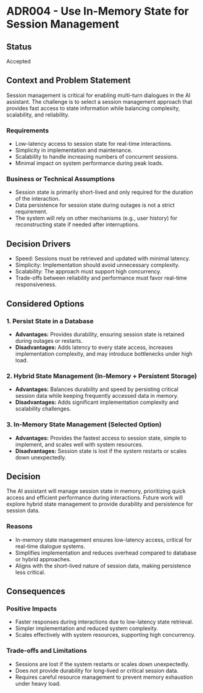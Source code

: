 # ADR004 - Use In-Memory State for Session Management

## Status  
Accepted  

## Context and Problem Statement  
Session management is critical for enabling multi-turn dialogues in the AI assistant. The challenge is to select a session management approach that provides fast access to state information while balancing complexity, scalability, and reliability.  

### Requirements  
- Low-latency access to session state for real-time interactions.  
- Simplicity in implementation and maintenance.  
- Scalability to handle increasing numbers of concurrent sessions.  
- Minimal impact on system performance during peak loads.  

### Business or Technical Assumptions  
- Session state is primarily short-lived and only required for the duration of the interaction.  
- Data persistence for session state during outages is not a strict requirement.  
- The system will rely on other mechanisms (e.g., user history) for reconstructing state if needed after interruptions.  

## Decision Drivers  
- Speed: Sessions must be retrieved and updated with minimal latency.  
- Simplicity: Implementation should avoid unnecessary complexity.  
- Scalability: The approach must support high concurrency.  
- Trade-offs between reliability and performance must favor real-time responsiveness.  

## Considered Options  

### 1. Persist State in a Database  
- **Advantages:** Provides durability, ensuring session state is retained during outages or restarts.  
- **Disadvantages:** Adds latency to every state access, increases implementation complexity, and may introduce bottlenecks under high load.

### 2. Hybrid State Management (In-Memory + Persistent Storage)  
- **Advantages:** Balances durability and speed by persisting critical session data while keeping frequently accessed data in memory.  
- **Disadvantages:** Adds significant implementation complexity and scalability challenges.

### 3. In-Memory State Management (Selected Option)  
- **Advantages:** Provides the fastest access to session state, simple to implement, and scales well with system resources.  
- **Disadvantages:** Session state is lost if the system restarts or scales down unexpectedly.

## Decision  
The AI assistant will manage session state in memory, prioritizing quick access and efficient performance during interactions. Future work will explore hybrid state management to provide durability and persistence for session data.

### Reasons  
- In-memory state management ensures low-latency access, critical for real-time dialogue systems.  
- Simplifies implementation and reduces overhead compared to database or hybrid approaches.  
- Aligns with the short-lived nature of session data, making persistence less critical.  

## Consequences  

### Positive Impacts  
- Faster responses during interactions due to low-latency state retrieval.  
- Simpler implementation and reduced system complexity.  
- Scales effectively with system resources, supporting high concurrency.  

### Trade-offs and Limitations  
- Sessions are lost if the system restarts or scales down unexpectedly.  
- Does not provide durability for long-lived or critical session data.  
- Requires careful resource management to prevent memory exhaustion under heavy load.  
